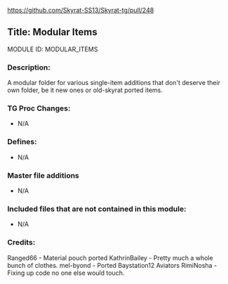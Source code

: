 https://github.com/Skyrat-SS13/Skyrat-tg/pull/248

## Title: Modular Items

MODULE ID: MODULAR_ITEMS

### Description:

A modular folder for various single-item additions that don't deserve their own folder, be it new ones or old-skyrat ported items.

### TG Proc Changes:

- N/A

### Defines:

- N/A

### Master file additions

- N/A

### Included files that are not contained in this module:

- N/A

### Credits:

Ranged66 - Material pouch ported
KathrinBailey - Pretty much a whole bunch of clothes.
mel-byond - Ported Baystation12 Aviators
RimiNosha - Fixing up code no one else would touch.
